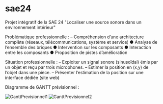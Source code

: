 # sae24
Projet intégratif de la SAE 24 "Localiser une source sonore dans un environnement intérieur"

Problématique professionnelle :
– Compréhension d’une architecture complète (réseaux, télécommunications, système et service)
● Analyse de l’ensemble des briques
● Intervention sur les composants
● Interaction entre les composants
● Proposition de pistes d’amélioration

Situation professionnelle :
– Exploiter un signal sonore (sinusoïdal) émis par
un objet et reçu par trois microphones.
– Estimer la position en (x,y) de l’objet dans
une pièce.
– Présenter l’estimation de la position sur une
interface dédiée (site web)

Diagramme de GANTT prévisionnel : 

![GanttPrevisionnel1](https://github.com/calmelsmaxime/sae24/assets/133324260/f6d54c82-221e-45ec-b1bf-237558963111)
![GanttPrevisionnel2](https://github.com/calmelsmaxime/sae24/assets/133324260/d738f2b5-1cf2-4446-8cf1-cbadd99c7590)
